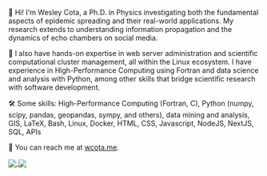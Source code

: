 👋 Hi! I'm Wesley Cota, a Ph.D. in Physics investigating both the fundamental aspects of epidemic spreading and their real-world applications. My research extends to understanding information propagation and the dynamics of echo chambers on social media.

🐧 I also have hands-on expertise in web server administration and scientific computational cluster management, all within the Linux ecosystem. I have experience in High-Performance Computing using Fortran and data science and analysis with Python, among other skills that bridge scientific research with software development.

🛠️ Some skills: High-Performance Computing (Fortran, C), Python (numpy, scipy, pandas, geopandas, sympy, and others), data mining and analysis, GIS, LaTeX, Bash, Linux, Docker, HTML, CSS, Javascript, NodeJS, NextJS, SQL, APIs

🔗 You can reach me at [wcota.me](https://wcota.me).

<a href="https://github.com/wcota">
  <img align="center" src="https://gitstats.wcota.me/api?username=wcota&show_icons=true&hide=contribs&rank_icon=github&theme=transparent" />
</a>
<a href="https://github.com/wcota">
  <img align="center" src="https://gitstats.wcota.me/api/top-langs/?username=wcota&langs_count=10&hide=html,roff,jupyter%20notebook,css,shell,scss,mdx&layout=compact&theme=transparent" />
</a>